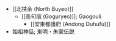 - [[北扶余 (North Buyeo)]]
    - [[高句丽 (Goguryeo)]]; Gaogouli
        - [[安東都護府 (Andong Duhufu)]]
- 始祖神話; 東明・朱蒙伝説
